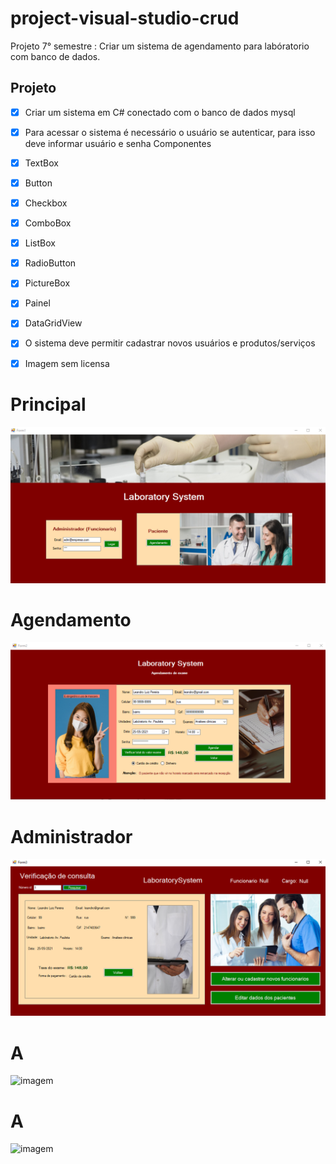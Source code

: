 # project-visual-studio-crud
 Projeto 7° semestre : Criar um sistema  de agendamento para labóratorio com banco de dados.

## Projeto
- [X] Criar um sistema em C# conectado com o banco de dados mysql
- [X] Para acessar o sistema é necessário o usuário se autenticar, para isso deve informar usuário e senha
 Componentes
 - [x] TextBox
 - [x] Button
 - [x] Checkbox
 - [x] ComboBox
 - [x] ListBox
 - [x] RadioButton
 - [x] PictureBox
 - [x] Painel
 - [x] DataGridView
- [x] O sistema deve permitir cadastrar novos usuários e produtos/serviços
- [x] Imagem sem licensa




# Principal

![imagem](https://github.com/leandroluizpereira/project-visual-studio-crud/blob/main/1.png)

# Agendamento

![imagem](https://github.com/leandroluizpereira/project-visual-studio-crud/blob/main/2.png)

# Administrador

![imagem](https://github.com/leandroluizpereira/project-visual-studio-crud/blob/main/3.png)

# A

![imagem]()

# A

![imagem]()
